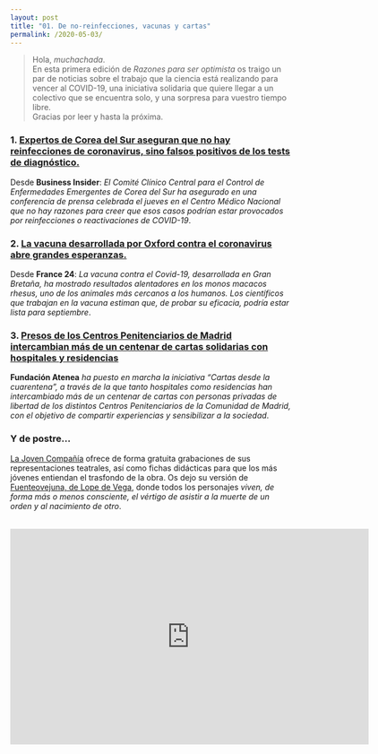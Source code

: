 ```yaml
---
layout: post
title: "01. De no-reinfecciones, vacunas y cartas"
permalink: /2020-05-03/
---
```


> Hola, *muchachada*.  
> En esta primera edición de *Razones para ser optimista* os traigo un par de noticias sobre el trabajo que la ciencia está realizando para vencer al COVID-19, una iniciativa solidaria que quiere llegar a un colectivo que se encuentra solo, y una sorpresa para vuestro tiempo libre.  
> Gracias por leer y hasta la próxima.

<!--more-->

### 1. [Expertos de Corea del Sur aseguran que no hay reinfecciones de coronavirus, sino falsos positivos de los tests de diagnóstico.](https://www.businessinsider.es/reinfecciones-coronavirus-son-realidad-falsos-positivos-631015)

Desde __Business Insider__: *El Comité Clínico Central para el Control de Enfermedades Emergentes de Corea del Sur ha asegurado en una conferencia de prensa celebrada el jueves en el Centro Médico Nacional que no hay razones para creer que esos casos podrían estar provocados por reinfecciones o reactivaciones de COVID-19*.

### 2. [La vacuna desarrollada por Oxford contra el coronavirus abre grandes esperanzas.](https://www.france24.com/es/20200430-covid-19-la-vacuna-desarrollada-por-oxford-abre-grandes-esperanzas)

Desde __France 24__: *La vacuna contra el Covid-19, desarrollada en Gran Bretaña, ha mostrado resultados alentadores en los monos macacos rhesus, uno de los animales más cercanos a los humanos. Los científicos que trabajan en la vacuna estiman que, de probar su eficacia, podría estar lista para septiembre*.

### 3. [Presos de los Centros Penitenciarios de Madrid intercambian más de un centenar de cartas solidarias con hospitales y residencias](https://fundacionatenea.org/presos-de-los-centros-penitenciarios-de-madrid-intercambian-mas-de-un-centenar-de-cartas-solidarias-con-hospitales-y-residencias/)

__Fundación Atenea__ *ha puesto en marcha la iniciativa “Cartas desde la cuarentena”, a través de la que tanto hospitales como residencias han intercambiado más de un centenar de cartas con personas privadas de libertad de los distintos Centros Penitenciarios de la Comunidad de Madrid, con el objetivo de compartir experiencias y sensibilizar a la sociedad*.

### Y de postre...

[La Joven Compañía](https://www.lajoven.es) ofrece de forma gratuita grabaciones de sus representaciones teatrales, así como fichas didácticas para que los más jóvenes entiendan el trasfondo de la obra. Os dejo su versión de [Fuenteovejuna, de Lope de Vega](https://www.youtube.com/embed/Ta1gLn8tjeo), donde todos los personajes _viven, de forma más o menos consciente, el vértigo de asistir a la muerte de un orden y al nacimiento de otro_.  

<div style="text-align:center;margin-top:2rem;">
<iframe width="640" height="385" src="https://www.youtube.com/embed/Ta1gLn8tjeo" frameborder="0" allow="accelerometer; autoplay; encrypted-media; gyroscope; picture-in-picture" allowfullscreen></iframe>
</div>
